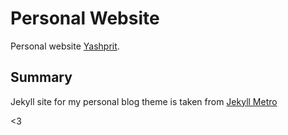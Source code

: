 # Personal Website

Personal website [Yashprit](http://yashprit.com).

## Summary

Jekyll site for my personal blog theme is taken from [Jekyll Metro](https://github.com/olakara/JekyllMetro)



<3
